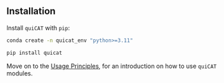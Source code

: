 ## Installation

Install `quiCAT` with `pip`:

```bash
conda create -n quicat_env "python>=3.11"
```

```bash
pip install quicat
```

Move on to the [Usage Principles](./usage/usage.md), for an introduction on how to use `quiCAT` modules.
